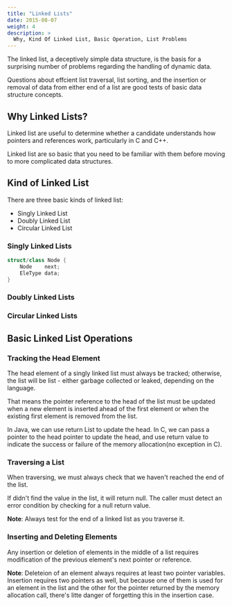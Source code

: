 ```yaml
---
title: "Linked Lists"
date: 2015-08-07
weight: 4
description: >
  Why, Kind Of Linked List, Basic Operation, List Problems
---
```


The linked list, a deceptively simple data structure, is the basis for a surprising number of problems regarding the handling of dynamic data.

Questions about effcient list traversal, list sorting, and the insertion or removal of data from either end of a list are good tests of basic data structure concepts.

## Why Linked Lists?

Linked list are useful to determine whether a candidate understands how pointers and references work, particularly in C and C++.

Linked list are so basic that you need to be familiar with them before moving to more complicated data structures.

## Kind of Linked List

There are three basic kinds of linked list:
* Singly Linked List
* Doubly Linked List
* Circular Linked List

### Singly Linked Lists

```c++
struct/class Node {
    Node    next;
    EleType data;
}
```

### Doubly Linked Lists


### Circular Linked Lists


## Basic Linked List Operations

### Tracking the Head Element

The head element of a singly linked list must always be tracked; otherwise, the list will be list - either garbage collected or leaked, depending on the language.

That means the pointer reference to the head of the list must be updated when a new element is inserted ahead of the first element or when the existing first element is removed from the list.

In Java, we can use return List to update the head.
In C, we can pass a pointer to the head pointer to update the head, and use return value to indicate the success or failure of the memory allocation(no exception in C).

### Traversing a List

When traversing, we must always check that we haven't reached the end of the list.

If didn't find the value in the list, it will return null.
The caller must detect an error condition by checking for a null return value.

**Note**: Always test for the end of a linked list as you traverse it.

### Inserting and Deleting Elements

Any insertion or deletion of elements in the middle of a list requires modification of the previous element's next pointer or reference.

**Note**: Deleteion of an element always requires at least two pointer variables.
Insertion requires two pointers as well, but because one of them is used for an element in the list and the other for the pointer returned by the memory allocation call, there's litte danger of forgetting this in the insertion case.

